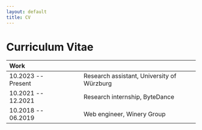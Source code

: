 ```yaml
---
layout: default
title: CV
---
```


# Curriculum Vitae

| **Work**              |                           |       |
|:--------------------- |:------------------------- |:----- |
| 10.2023 -- Present    | &nbsp;&nbsp;&nbsp;&nbsp;  | Research assistant, University of Würzburg |
| 10.2021 -- 12.2021    | &nbsp;&nbsp;&nbsp;&nbsp;  | Research internship, ByteDance |
| 10.2018 -- 06.2019    | &nbsp;&nbsp;&nbsp;&nbsp;  | Web engineer, Winery Group |

